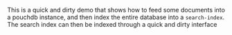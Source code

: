 This is a quick and dirty demo that shows how to feed some documents into a pouchdb instance, and then index the entire database into a `search-index`. The search index can then be indexed through a quick and dirty interface
